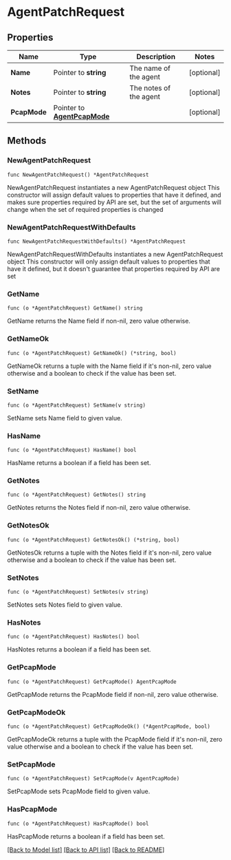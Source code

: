# AgentPatchRequest

## Properties

Name | Type | Description | Notes
------------ | ------------- | ------------- | -------------
**Name** | Pointer to **string** | The name of the agent | [optional] 
**Notes** | Pointer to **string** | The notes of the agent | [optional] 
**PcapMode** | Pointer to [**AgentPcapMode**](AgentPcapMode.md) |  | [optional] 

## Methods

### NewAgentPatchRequest

`func NewAgentPatchRequest() *AgentPatchRequest`

NewAgentPatchRequest instantiates a new AgentPatchRequest object
This constructor will assign default values to properties that have it defined,
and makes sure properties required by API are set, but the set of arguments
will change when the set of required properties is changed

### NewAgentPatchRequestWithDefaults

`func NewAgentPatchRequestWithDefaults() *AgentPatchRequest`

NewAgentPatchRequestWithDefaults instantiates a new AgentPatchRequest object
This constructor will only assign default values to properties that have it defined,
but it doesn't guarantee that properties required by API are set

### GetName

`func (o *AgentPatchRequest) GetName() string`

GetName returns the Name field if non-nil, zero value otherwise.

### GetNameOk

`func (o *AgentPatchRequest) GetNameOk() (*string, bool)`

GetNameOk returns a tuple with the Name field if it's non-nil, zero value otherwise
and a boolean to check if the value has been set.

### SetName

`func (o *AgentPatchRequest) SetName(v string)`

SetName sets Name field to given value.

### HasName

`func (o *AgentPatchRequest) HasName() bool`

HasName returns a boolean if a field has been set.

### GetNotes

`func (o *AgentPatchRequest) GetNotes() string`

GetNotes returns the Notes field if non-nil, zero value otherwise.

### GetNotesOk

`func (o *AgentPatchRequest) GetNotesOk() (*string, bool)`

GetNotesOk returns a tuple with the Notes field if it's non-nil, zero value otherwise
and a boolean to check if the value has been set.

### SetNotes

`func (o *AgentPatchRequest) SetNotes(v string)`

SetNotes sets Notes field to given value.

### HasNotes

`func (o *AgentPatchRequest) HasNotes() bool`

HasNotes returns a boolean if a field has been set.

### GetPcapMode

`func (o *AgentPatchRequest) GetPcapMode() AgentPcapMode`

GetPcapMode returns the PcapMode field if non-nil, zero value otherwise.

### GetPcapModeOk

`func (o *AgentPatchRequest) GetPcapModeOk() (*AgentPcapMode, bool)`

GetPcapModeOk returns a tuple with the PcapMode field if it's non-nil, zero value otherwise
and a boolean to check if the value has been set.

### SetPcapMode

`func (o *AgentPatchRequest) SetPcapMode(v AgentPcapMode)`

SetPcapMode sets PcapMode field to given value.

### HasPcapMode

`func (o *AgentPatchRequest) HasPcapMode() bool`

HasPcapMode returns a boolean if a field has been set.


[[Back to Model list]](../README.md#documentation-for-models) [[Back to API list]](../README.md#documentation-for-api-endpoints) [[Back to README]](../README.md)


